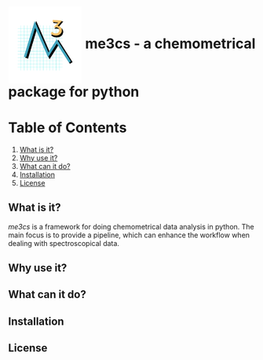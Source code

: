 
<h1> 
<img src="https://github.com/DanielHoj/me3cs/blob/master/me3cs_logo.png" width="150"  align = "center">
 me3cs - a chemometrical package for python
</h1>



# Table of Contents
1. [What is it?](#What_is_it)
2. [Why use it?](#why_use_it)
3. [What can it do?](#What_can_it_do)
4. [Installation](#Installation)
5. [License](#License)

## What is it? <a name="What_is_it"></a>
*me3cs* is a framework for doing chemometrical data analysis in python. The main focus is to provide a pipeline, which can enhance the workflow when dealing with spectroscopical data.

## Why use it? <a name="why_use_it"></a>

## What can it do? <a name="What_can_it_do"></a>

## Installation <a name="Installation"></a>

## License <a name="License"></a>
